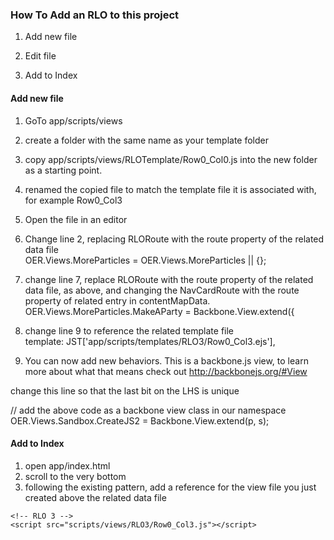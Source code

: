 ### How To Add an RLO to this project
1. Add new file

2. Edit file

3. Add to Index

#### Add new file
1. GoTo app/scripts/views
2. create a folder with the same name as your template folder
3. copy app/scripts/views/RLOTemplate/Row0_Col0.js into the new folder as a starting point.
4. renamed the copied file to match the template file it is associated with, for example Row0_Col3
5. Open the file in an editor

6. Change line 2, replacing RLORoute with the route property of the related data file  
OER.Views.MoreParticles = OER.Views.MoreParticles || {};

7. change line 7, replace RLORoute with the route property of the related data file, as above,
and changing the NavCardRoute with the route property of related entry in contentMapData.  
OER.Views.MoreParticles.MakeAParty = Backbone.View.extend({

8. change line 9 to reference the related template file  
template: JST['app/scripts/templates/RLO3/Row0_Col3.ejs'],

9. You can now add new behaviors.  This is a backbone.js view, to learn more about
what that means check out http://backbonejs.org/#View


change this line so that the last bit on the LHS is unique
  
  // add the above code as a backbone view class in our namespace
    OER.Views.Sandbox.CreateJS2 = Backbone.View.extend(p, s); 

#### Add to Index
1. open app/index.html
2. scroll to the very bottom
3. following the existing pattern, add a reference for the view file you just created
above the related data file
```
<!-- RLO 3 -->  
<script src="scripts/views/RLO3/Row0_Col3.js"></script>
```